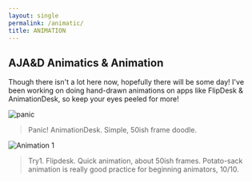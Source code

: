 ```yaml
---
layout: single
permalink: /animatic/
title: ANIMATION
---
```

## AJA&D Animatics & Animation
Though there isn't a lot here now, hopefully there will be some day! I've been working on doing hand-drawn animations on apps like FlipDesk & AnimationDesk, so keep your eyes peeled for more!

![panic](/great_gatsbys/_pages/A6AA2647-7A28-4D3A-B76C-B24F1133B9E1.gif)
>Panic! AnimationDesk. Simple, 50ish frame doodle.

![Animation 1](/great_gatsbys/Animation1.gif)
>Try1. Flipdesk. Quick animation, about 50ish frames. Potato-sack animation is really good practice for beginning animators, 10/10.
